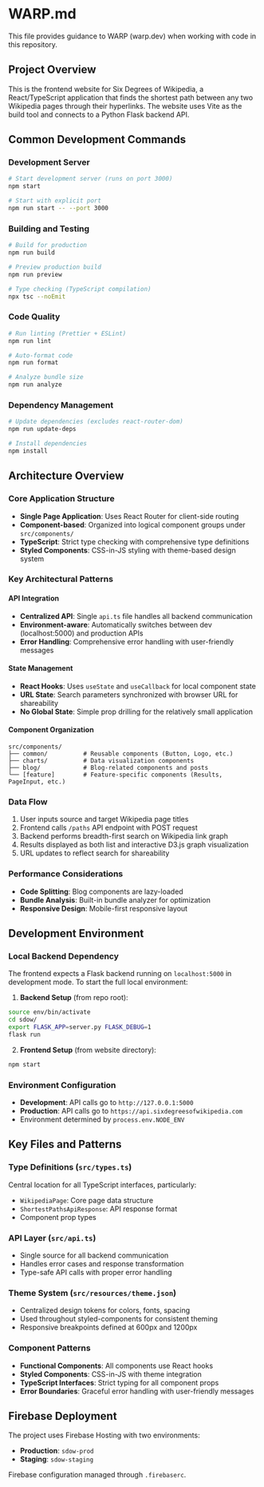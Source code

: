 # WARP.md

This file provides guidance to WARP (warp.dev) when working with code in this repository.

## Project Overview

This is the frontend website for Six Degrees of Wikipedia, a React/TypeScript application that finds the shortest path between any two Wikipedia pages through their hyperlinks. The website uses Vite as the build tool and connects to a Python Flask backend API.

## Common Development Commands

### Development Server
```bash
# Start development server (runs on port 3000)
npm start

# Start with explicit port
npm run start -- --port 3000
```

### Building and Testing
```bash
# Build for production
npm run build

# Preview production build
npm run preview

# Type checking (TypeScript compilation)
npx tsc --noEmit
```

### Code Quality
```bash
# Run linting (Prettier + ESLint)
npm run lint

# Auto-format code
npm run format

# Analyze bundle size
npm run analyze
```

### Dependency Management
```bash
# Update dependencies (excludes react-router-dom)
npm run update-deps

# Install dependencies
npm install
```

## Architecture Overview

### Core Application Structure
- **Single Page Application**: Uses React Router for client-side routing
- **Component-based**: Organized into logical component groups under `src/components/`
- **TypeScript**: Strict type checking with comprehensive type definitions
- **Styled Components**: CSS-in-JS styling with theme-based design system

### Key Architectural Patterns

#### API Integration
- **Centralized API**: Single `api.ts` file handles all backend communication
- **Environment-aware**: Automatically switches between dev (localhost:5000) and production APIs
- **Error Handling**: Comprehensive error handling with user-friendly messages

#### State Management
- **React Hooks**: Uses `useState` and `useCallback` for local component state
- **URL State**: Search parameters synchronized with browser URL for shareability
- **No Global State**: Simple prop drilling for the relatively small application

#### Component Organization
```
src/components/
├── common/          # Reusable components (Button, Logo, etc.)
├── charts/          # Data visualization components
├── blog/            # Blog-related components and posts
└── [feature]        # Feature-specific components (Results, PageInput, etc.)
```

### Data Flow
1. User inputs source and target Wikipedia page titles
2. Frontend calls `/paths` API endpoint with POST request
3. Backend performs breadth-first search on Wikipedia link graph
4. Results displayed as both list and interactive D3.js graph visualization
5. URL updates to reflect search for shareability

### Performance Considerations
- **Code Splitting**: Blog components are lazy-loaded
- **Bundle Analysis**: Built-in bundle analyzer for optimization
- **Responsive Design**: Mobile-first responsive layout

## Development Environment

### Local Backend Dependency
The frontend expects a Flask backend running on `localhost:5000` in development mode. To start the full local environment:

1. **Backend Setup** (from repo root):
```bash
source env/bin/activate
cd sdow/
export FLASK_APP=server.py FLASK_DEBUG=1
flask run
```

2. **Frontend Setup** (from website directory):
```bash
npm start
```

### Environment Configuration
- **Development**: API calls go to `http://127.0.0.1:5000`
- **Production**: API calls go to `https://api.sixdegreesofwikipedia.com`
- Environment determined by `process.env.NODE_ENV`

## Key Files and Patterns

### Type Definitions (`src/types.ts`)
Central location for all TypeScript interfaces, particularly:
- `WikipediaPage`: Core page data structure
- `ShortestPathsApiResponse`: API response format
- Component prop types

### API Layer (`src/api.ts`)
- Single source for all backend communication
- Handles error cases and response transformation
- Type-safe API calls with proper error handling

### Theme System (`src/resources/theme.json`)
- Centralized design tokens for colors, fonts, spacing
- Used throughout styled-components for consistent theming
- Responsive breakpoints defined at 600px and 1200px

### Component Patterns
- **Functional Components**: All components use React hooks
- **Styled Components**: CSS-in-JS with theme integration
- **TypeScript Interfaces**: Strict typing for all component props
- **Error Boundaries**: Graceful error handling with user-friendly messages

## Firebase Deployment

The project uses Firebase Hosting with two environments:
- **Production**: `sdow-prod`
- **Staging**: `sdow-staging`

Firebase configuration managed through `.firebaserc`.
